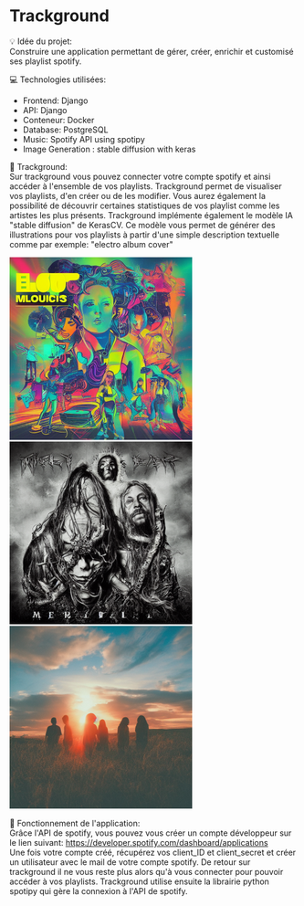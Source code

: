 # Trackground

:bulb: Idée du projet:  
Construire une application permettant de gérer, créer, enrichir et customisé ses playlist spotify.

 :computer: Technologies utilisées:
  - Frontend: Django
  - API: Django
  - Conteneur: Docker
  - Database: PostgreSQL
  - Music: Spotify API using spotipy
  - Image Generation : stable diffusion with keras
  

:musical_note: Trackground:  
Sur trackground vous pouvez connecter votre compte spotify et ainsi accéder à l'ensemble de vos playlists.
Trackground permet de visualiser vos playlists, d'en créer ou de les modifier. Vous aurez également la possibilité de découvrir certaines statistiques de vos playlist comme les artistes les plus présents. Trackground implémente également le modèle IA "stable diffusion" de KerasCV. Ce modèle vous permet de générer des illustrations pour vos playlists à partir d'une simple description textuelle comme par exemple: "electro album cover"
<p>
     <img src="https://github.com/jaillont/app_fullstack_data/blob/main/images/electro.png" width="320" height="320" />
     <img src="https://github.com/jaillont/app_fullstack_data/blob/main/images/metal.png" width="320" height="320" />
     <img src="https://github.com/jaillont/app_fullstack_data/blob/main/images/sunset.png" width="320" height="320" />

</p>

:nut_and_bolt: Fonctionnement de l'application:  
Grâce l'API de spotify, vous pouvez vous créer un compte développeur sur le lien suivant: https://developer.spotify.com/dashboard/applications  
Une fois votre compte créé, récupérez vos client_ID et client_secret et créer un utilisateur avec le mail de votre compte spotify. De retour sur trackground il ne vous reste plus alors qu'à vous connecter pour pouvoir accéder à vos playlists. Trackground utilise ensuite la librairie python spotipy qui gère la connexion à l'API de spotify. 


